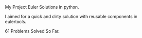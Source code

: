 My Project Euler Solutions in python. 

I aimed for a quick and dirty solution with reusable components in eulertools.

61 Problems Solved So Far.